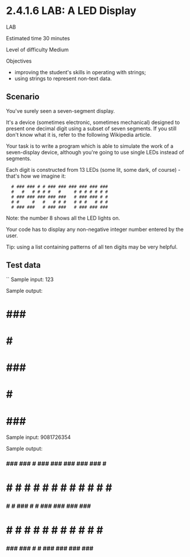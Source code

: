 # 2.4.1.6 LAB: A LED Display

LAB

Estimated time
30 minutes

Level of difficulty
Medium

Objectives

- improving the student's skills in operating with strings;
- using strings to represent non-text data.

## Scenario

You've surely seen a seven-segment display.

It's a device (sometimes electronic, sometimes mechanical) designed to present one decimal digit using a subset of seven segments. If you still don't know what it is, refer to the following Wikipedia article.

Your task is to write a program which is able to simulate the work of a seven-display device, although you're going to use single LEDs instead of segments.

Each digit is constructed from 13 LEDs (some lit, some dark, of course) - that's how we imagine it:
```
  # ### ### # # ### ### ### ### ### ### 
  #   #   # # # #   #     # # # # # # # 
  # ### ### ### ### ###   # ### ### # # 
  # #     #   #   # # #   # # #   # # # 
  # ### ###   # ### ###   # ### ### ###
```
Note: the number 8 shows all the LED lights on.

Your code has to display any non-negative integer number entered by the user.

Tip: using a list containing patterns of all ten digits may be very helpful.
## Test data
``
Sample input:
123

Sample output:
  # ### ### 
  #   #   # 
  # ### ### 
  # #     # 
  # ### ### 

Sample input:
9081726354

Sample output:
### ### ###   # ### ### ### ### ### # # 
# # # # # #   #   #   # #     # #   # # 
### # # ###   #   # ### ### ### ### ### 
  # # # # #   #   # #   # #   #   #   # 
### ### ###   #   # ### ### ### ###   # 
```
